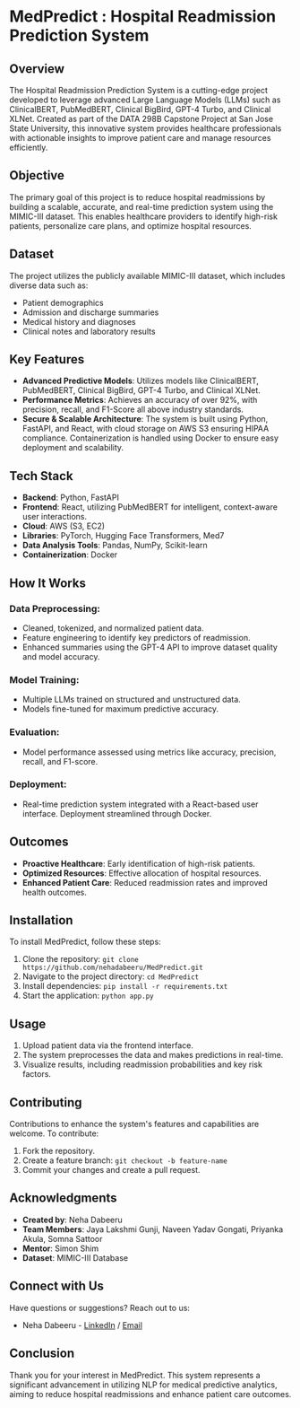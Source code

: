 # MedPredict : Hospital Readmission Prediction System

## Overview
The Hospital Readmission Prediction System is a cutting-edge project developed to leverage advanced Large Language Models (LLMs) such as ClinicalBERT, PubMedBERT, Clinical BigBird, GPT-4 Turbo, and Clinical XLNet. Created as part of the DATA 298B Capstone Project at San Jose State University, this innovative system provides healthcare professionals with actionable insights to improve patient care and manage resources efficiently.

## Objective
The primary goal of this project is to reduce hospital readmissions by building a scalable, accurate, and real-time prediction system using the MIMIC-III dataset. This enables healthcare providers to identify high-risk patients, personalize care plans, and optimize hospital resources.

## Dataset
The project utilizes the publicly available MIMIC-III dataset, which includes diverse data such as:
- Patient demographics
- Admission and discharge summaries
- Medical history and diagnoses
- Clinical notes and laboratory results

## Key Features
- **Advanced Predictive Models**: Utilizes models like ClinicalBERT, PubMedBERT, Clinical BigBird, GPT-4 Turbo, and Clinical XLNet.
- **Performance Metrics**: Achieves an accuracy of over 92%, with precision, recall, and F1-Score all above industry standards.
- **Secure & Scalable Architecture**: The system is built using Python, FastAPI, and React, with cloud storage on AWS S3 ensuring HIPAA compliance. Containerization is handled using Docker to ensure easy deployment and scalability.

## Tech Stack
- **Backend**: Python, FastAPI
- **Frontend**: React, utilizing PubMedBERT for intelligent, context-aware user interactions.
- **Cloud**: AWS (S3, EC2)
- **Libraries**: PyTorch, Hugging Face Transformers, Med7
- **Data Analysis Tools**: Pandas, NumPy, Scikit-learn
- **Containerization**: Docker

## How It Works
### Data Preprocessing:
- Cleaned, tokenized, and normalized patient data.
- Feature engineering to identify key predictors of readmission.
- Enhanced summaries using the GPT-4 API to improve dataset quality and model accuracy.

### Model Training:
- Multiple LLMs trained on structured and unstructured data.
- Models fine-tuned for maximum predictive accuracy.

### Evaluation:
- Model performance assessed using metrics like accuracy, precision, recall, and F1-score.

### Deployment:
- Real-time prediction system integrated with a React-based user interface. Deployment streamlined through Docker.

## Outcomes
- **Proactive Healthcare**: Early identification of high-risk patients.
- **Optimized Resources**: Effective allocation of hospital resources.
- **Enhanced Patient Care**: Reduced readmission rates and improved health outcomes.

## Installation
To install MedPredict, follow these steps:
1. Clone the repository: `git clone https://github.com/nehadabeeru/MedPredict.git`
2. Navigate to the project directory: `cd MedPredict`
3. Install dependencies: `pip install -r requirements.txt`
4. Start the application: `python app.py`

## Usage
1. Upload patient data via the frontend interface.
2. The system preprocesses the data and makes predictions in real-time.
3. Visualize results, including readmission probabilities and key risk factors.

## Contributing
Contributions to enhance the system's features and capabilities are welcome. To contribute:
1. Fork the repository.
2. Create a feature branch: `git checkout -b feature-name`
3. Commit your changes and create a pull request.

## Acknowledgments
- **Created by**: Neha Dabeeru
- **Team Members**: Jaya Lakshmi Gunji, Naveen Yadav Gongati, Priyanka Akula, Somna Sattoor
- **Mentor**: Simon Shim
- **Dataset**: MIMIC-III Database

## Connect with Us
Have questions or suggestions? Reach out to us:
- Neha Dabeeru - [LinkedIn](https://www.linkedin.com/in/nehadabeeru/) / [Email](mailto:nehadabeeru04@gmail.com)

## Conclusion
Thank you for your interest in MedPredict. This system represents a significant advancement in utilizing NLP for medical predictive analytics, aiming to reduce hospital readmissions and enhance patient care outcomes.
